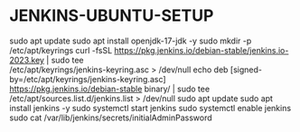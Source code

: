 # JENKINS-UBUNTU-SETUP
sudo apt update
sudo apt install openjdk-17-jdk -y
sudo mkdir -p /etc/apt/keyrings
curl -fsSL https://pkg.jenkins.io/debian-stable/jenkins.io-2023.key | sudo tee \
/etc/apt/keyrings/jenkins-keyring.asc > /dev/null
echo deb [signed-by=/etc/apt/keyrings/jenkins-keyring.asc] \
https://pkg.jenkins.io/debian-stable binary/ | sudo tee \
/etc/apt/sources.list.d/jenkins.list > /dev/null
sudo apt update
sudo apt install jenkins -y
sudo systemctl start jenkins
sudo systemctl enable jenkins
sudo cat /var/lib/jenkins/secrets/initialAdminPassword
